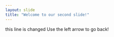 ```yaml
---
layout: slide
title: "Welcome to our second slide!"
---
```

this line is changed 
Use the left arrow to go back!

